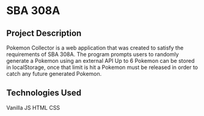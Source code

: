 # SBA 308A

## Project Description
Pokemon Collector is a web application that was created to satisfy the requirements of SBA 308A.
The program prompts users to randomly generate a Pokemon using an external API
Up to 6 Pokemon can be stored in localStorage, once that limit is hit a Pokemon must be released in order to catch any future generated Pokemon.

## Technologies Used
Vanilla JS
HTML
CSS